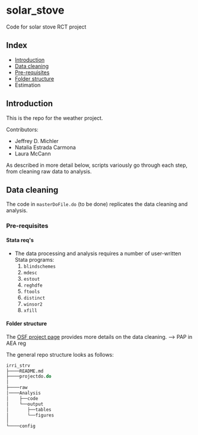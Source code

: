 # solar_stove
Code for solar stove RCT project
 ## Index

 - [Introduction](#introduction)
 - [Data cleaning](#data-cleaning)
 - [Pre-requisites](#pre-requisites)
 - [Folder structure](#folder-structure)
 - Estimation

## Introduction

This is the repo for the weather project.<br>

Contributors:
* Jeffrey D. Michler
* Natalia Estrada Carmona
* Laura McCann

As described in more detail below, scripts variously
go through each step, from cleaning raw data to analysis.

## Data cleaning

The code in `masterDoFile.do` (to be done) replicates
    the data cleaning and analysis.

### Pre-requisites

#### Stata req's

  * The data processing and analysis requires a number of user-written
    Stata programs:
    1. `blindschemes`
    2. `mdesc`
    3. `estout`
    4. `reghdfe`
    5. `ftools`
    6. `distinct`
    7. `winsor2`
    8. `xfill`


#### Folder structure

The [OSF project page][1] provides more details on the data cleaning. --> PAP in AEA reg

The general repo structure looks as follows:<br>

```stata
irri_strv
├────README.md
├────projectdo.do
│    
├────raw          
│────Analysis          
│    ├──code
│    └──output
│       ├──tables
│       └──figures
│   
└────config
```

  [1]: https://osf.io/wkc3p/
